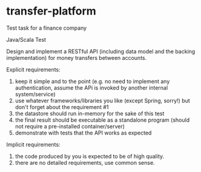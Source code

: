 # transfer-platform
Test task for a finance company

Java/Scala​ ​Test

Design and implement a RESTful API (including data model and the backing implementation) for money
transfers between accounts.

Explicit requirements:

1. keep it simple and to the point (e.g. no need to implement any authentication, assume the APi is
invoked by another internal system/service)
1. use whatever frameworks/libraries you like (except Spring, sorry!) but don't forget about the
requirement #1
1. the datastore should run in-memory for the sake of this test
1. the final result should be executable as a standalone program (should not require a pre-installed
container/server)
1. demonstrate with tests that the API works as expected

Implicit requirements:

1. the code produced by you is expected to be of high quality.
1. there are no detailed requirements, use common sense.